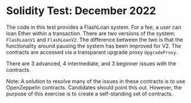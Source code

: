 # Solidity Test: December 2022

The code in this test provides a FlashLoan system. For a fee,
a user can loan Ether within a transaction. There are two versions
of the system: ```FlashLoanV1``` and ```FlashLoanV2```. The difference
between the two is that the functionality around pausing the system
has been improved for V2. The contracts are accessed via a transparant
upgrade proxy  ```UpgradeProxy```.

There are 3 advanced, 4 intermediate, and 3 beginner issues with the 
contracts. 

Note: A solution to resolve many of the issues in these contracts
is to use OpenZeppelin contracts. Candidates should point this out.
However, the purpose of this exercise is to create a self-standing
set of contracts.

